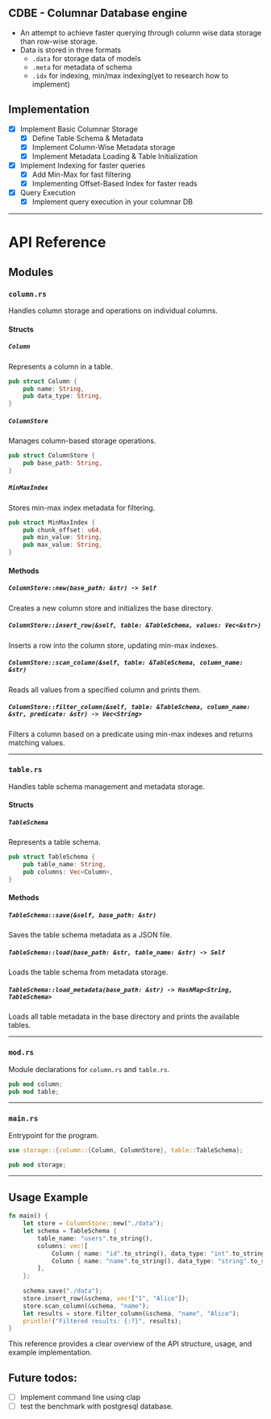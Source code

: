 ## CDBE - Columnar Database engine

- An attempt to achieve faster querying through column wise data storage than row-wise storage.
- Data is stored in three formats
    - `.data` for storage data of models
    - `.meta` for metadata of schema
    - `.idx` for indexing, min/max indexing(yet to research how to implement)

## Implementation
- [x] Implement Basic Columnar Storage
    - [x] Define Table Schema & Metadata
    - [x] Implement Column-Wise Metadata storage
    - [x] Implement Metadata Loading & Table Initialization
- [x] Implement Indexing for faster queries
    - [x] Add Min-Max for fast filtering
    - [x] Implementing Offset-Based Index for faster reads
- [x] Query Execution
    - [x] Implement query execution in your columnar DB

<hr>

# API Reference

## Modules

### `column.rs`
Handles column storage and operations on individual columns.

#### Structs

##### `Column`
Represents a column in a table.
```rust
pub struct Column {
    pub name: String,
    pub data_type: String,
}
```

##### `ColumnStore`
Manages column-based storage operations.
```rust
pub struct ColumnStore {
    pub base_path: String,
}
```

##### `MinMaxIndex`
Stores min-max index metadata for filtering.
```rust
pub struct MinMaxIndex {
    pub chunk_offset: u64,
    pub min_value: String,
    pub max_value: String,
}
```

#### Methods

##### `ColumnStore::new(base_path: &str) -> Self`
Creates a new column store and initializes the base directory.

##### `ColumnStore::insert_row(&self, table: &TableSchema, values: Vec<&str>)`
Inserts a row into the column store, updating min-max indexes.

##### `ColumnStore::scan_column(&self, table: &TableSchema, column_name: &str)`
Reads all values from a specified column and prints them.

##### `ColumnStore::filter_column(&self, table: &TableSchema, column_name: &str, predicate: &str) -> Vec<String>`
Filters a column based on a predicate using min-max indexes and returns matching values.

---

### `table.rs`
Handles table schema management and metadata storage.

#### Structs

##### `TableSchema`
Represents a table schema.
```rust
pub struct TableSchema {
    pub table_name: String,
    pub columns: Vec<Column>,
}
```

#### Methods

##### `TableSchema::save(&self, base_path: &str)`
Saves the table schema metadata as a JSON file.

##### `TableSchema::load(base_path: &str, table_name: &str) -> Self`
Loads the table schema from metadata storage.

##### `TableSchema::load_metadata(base_path: &str) -> HashMap<String, TableSchema>`
Loads all table metadata in the base directory and prints the available tables.

---

### `mod.rs`
Module declarations for `column.rs` and `table.rs`.

```rust
pub mod column;
pub mod table;
```

---

### `main.rs`
Entrypoint for the program.

```rust
use storage::{column::{Column, ColumnStore}, table::TableSchema};

pub mod storage;
```

---

## Usage Example

```rust
fn main() {
    let store = ColumnStore::new("./data");
    let schema = TableSchema {
        table_name: "users".to_string(),
        columns: vec![
            Column { name: "id".to_string(), data_type: "int".to_string() },
            Column { name: "name".to_string(), data_type: "string".to_string() },
        ],
    };
    
    schema.save("./data");
    store.insert_row(&schema, vec!["1", "Alice"]);
    store.scan_column(&schema, "name");
    let results = store.filter_column(&schema, "name", "Alice");
    println!("Filtered results: {:?}", results);
}
```

This reference provides a clear overview of the API structure, usage, and example implementation.

## Future todos:
- [ ] Implement command line using clap
- [ ] test the benchmark with postgresql database.